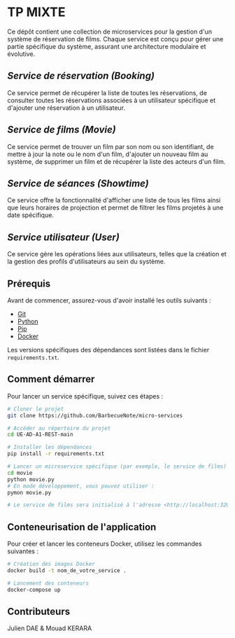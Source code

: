 # TP MIXTE

Ce dépôt contient une collection de microservices pour la gestion d'un système de réservation de films. Chaque service est conçu pour gérer une partie spécifique du système, assurant une architecture modulaire et évolutive.

## _Service de réservation (Booking)_

Ce service permet de récupérer la liste de toutes les réservations, de consulter toutes les réservations associées à un utilisateur spécifique et d'ajouter une réservation à un utilisateur.

## _Service de films (Movie)_

Ce service permet de trouver un film par son nom ou son identifiant, de mettre à jour la note ou le nom d'un film, d'ajouter un nouveau film au système, de supprimer un film et de récupérer la liste des acteurs d'un film.

## _Service de séances (Showtime)_

Ce service offre la fonctionnalité d'afficher une liste de tous les films ainsi que leurs horaires de projection et permet de filtrer les films projetés à une date spécifique.

## _Service utilisateur (User)_

Ce service gère les opérations liées aux utilisateurs, telles que la création et la gestion des profils d'utilisateurs au sein du système.

## Prérequis

Avant de commencer, assurez-vous d'avoir installé les outils suivants :
- [Git](https://git-scm.com)
- [Python](https://www.python.org/)
- [Pip](https://pypi.org/project/pip/)
- [Docker](https://www.docker.com/)

Les versions spécifiques des dépendances sont listées dans le fichier `requirements.txt`.

## Comment démarrer

Pour lancer un service spécifique, suivez ces étapes :

```bash
# Cloner le projet
git clone https://github.com/BarbecueNote/micro-services

# Accéder au répertoire du projet
cd UE-AD-A1-REST-main

# Installer les dépendances
pip install -r requirements.txt

# Lancer un microservice spécifique (par exemple, le service de films)
cd movie
python movie.py
# En mode développement, vous pouvez utiliser :
pymon movie.py

# Le service de films sera initialisé à l'adresse <http://localhost:3200>
```
## Conteneurisation de l'application
Pour créer et lancer les conteneurs Docker, utilisez les commandes suivantes :
```bash
# Création des images Docker
docker build -t nom_de_votre_service .

# Lancement des conteneurs
docker-compose up
```
## Contributeurs
Julien DAE & Mouad KERARA
